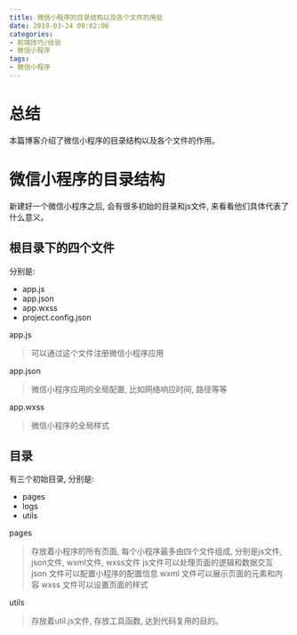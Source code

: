 ```yaml
---
title: 微信小程序的目录结构以及各个文件的用处
date: 2019-03-24 09:02:08
categories:
- 前端技巧/经验
- 微信小程序
tags:
- 微信小程序
---
```


# 总结

本篇博客介绍了微信小程序的目录结构以及各个文件的作用。
<!--more-->
# 微信小程序的目录结构

新建好一个微信小程序之后, 会有很多初始的目录和js文件, 来看看他们具体代表了什么意义。

## 根目录下的四个文件

分别是:

* app.js
* app.json
* app.wxss
* project.config.json

app.js

> 可以通过这个文件注册微信小程序应用

app.json

> 微信小程序应用的全局配置, 比如网络响应时间, 路径等等

app.wxss

> 微信小程序的全局样式


## 目录

有三个初始目录, 分别是:

* pages
* logs
* utils

pages

> 存放着小程序的所有页面, 每个小程序最多由四个文件组成, 分别是js文件, json文件, wxml文件, wxss文件
js文件可以处理页面的逻辑和数据交互
json 文件可以配置小程序的配置信息
wxml 文件可以展示页面的元素和内容
wxss 文件可以设置页面的样式

utils

> 存放着util.js文件, 存放工具函数, 达到代码复用的目的。
